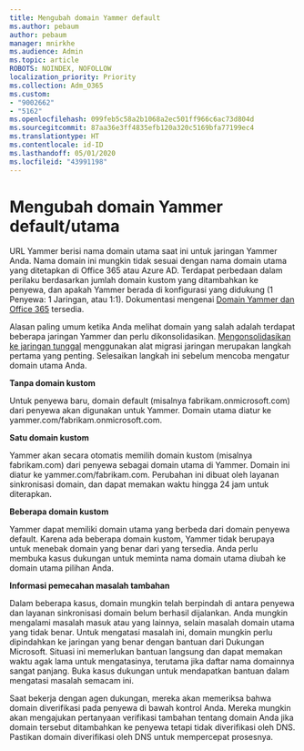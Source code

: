 ```yaml
---
title: Mengubah domain Yammer default
ms.author: pebaum
author: pebaum
manager: mnirkhe
ms.audience: Admin
ms.topic: article
ROBOTS: NOINDEX, NOFOLLOW
localization_priority: Priority
ms.collection: Adm_O365
ms.custom:
- "9002662"
- "5162"
ms.openlocfilehash: 099feb5c58a2b1068a2ec501ff966c6ac73d804d
ms.sourcegitcommit: 87aa36e3ff4835efb120a320c5169bfa77199ec4
ms.translationtype: HT
ms.contentlocale: id-ID
ms.lasthandoff: 05/01/2020
ms.locfileid: "43991198"
---
```

# <a name="changing-the-defaultprimary-yammer-domain"></a>Mengubah domain Yammer default/utama

URL Yammer berisi nama domain utama saat ini untuk jaringan Yammer Anda. Nama domain ini mungkin tidak sesuai dengan nama domain utama yang ditetapkan di Office 365 atau Azure AD. Terdapat perbedaan dalam perilaku berdasarkan jumlah domain kustom yang ditambahkan ke penyewa, dan apakah Yammer berada di konfigurasi yang didukung (1 Penyewa: 1 Jaringan, atau 1:1). Dokumentasi mengenai [Domain Yammer dan Office 365](https://docs.microsoft.com/yammer/configure-your-yammer-network/manage-yammer-domains) tersedia.

Alasan paling umum ketika Anda melihat domain yang salah adalah terdapat beberapa jaringan Yammer dan perlu dikonsolidasikan. [Mengonsolidasikan ke jaringan tunggal](https://docs.microsoft.com/yammer/configure-your-yammer-network/consolidate-multiple-yammer-networks) menggunakan alat migrasi jaringan merupakan langkah pertama yang penting. Selesaikan langkah ini sebelum mencoba mengatur domain utama Anda.

**Tanpa domain kustom**

Untuk penyewa baru, domain default (misalnya fabrikam.onmicrosoft.com) dari penyewa akan digunakan untuk Yammer. Domain utama diatur ke yammer.com/fabrikam.onmicrosoft.com.

**Satu domain kustom**

Yammer akan secara otomatis memilih domain kustom (misalnya fabrikam.com) dari penyewa sebagai domain utama di Yammer. Domain ini diatur ke yammer.com/fabrikam.com. Perubahan ini dibuat oleh layanan sinkronisasi domain, dan dapat memakan waktu hingga 24 jam untuk diterapkan.

**Beberapa domain kustom**

Yammer dapat memiliki domain utama yang berbeda dari domain penyewa default. Karena ada beberapa domain kustom, Yammer tidak berupaya untuk menebak domain yang benar dari yang tersedia. Anda perlu membuka kasus dukungan untuk meminta nama domain utama diubah ke domain utama pilihan Anda.

**Informasi pemecahan masalah tambahan**

Dalam beberapa kasus, domain mungkin telah berpindah di antara penyewa dan layanan sinkronisasi domain belum berhasil dijalankan. Anda mungkin mengalami masalah masuk atau yang lainnya, selain masalah domain utama yang tidak benar. Untuk mengatasi masalah ini, domain mungkin perlu dipindahkan ke jaringan yang benar dengan bantuan dari Dukungan Microsoft. Situasi ini memerlukan bantuan langsung dan dapat memakan waktu agak lama untuk mengatasinya, terutama jika daftar nama domainnya sangat panjang. Buka kasus dukungan untuk mendapatkan bantuan dalam mengatasi masalah semacam ini.

Saat bekerja dengan agen dukungan, mereka akan memeriksa bahwa domain diverifikasi pada penyewa di bawah kontrol Anda. Mereka mungkin akan mengajukan pertanyaan verifikasi tambahan tentang domain Anda jika domain tersebut ditambahkan ke penyewa tetapi tidak diverifikasi oleh DNS. Pastikan domain diverifikasi oleh DNS untuk mempercepat prosesnya.
